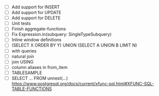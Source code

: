 * [ ] Add support for INSERT
* [ ] Add support for UPDATE
* [ ] Add support for DELETE
* [ ] Unit tests
* [ ] Finish aggregate-functions
* [ ] Fix Expression.in(subquery: SingleTypeSubquery<T>)
* [ ] Inline window definitions
* [ ] (SELECT X ORDER BY Y) UNION (SELECT A UNION B LIMIT N)
* [ ] with queries
* [ ] natural join
* [ ] join USING
* [ ] column aliases in from_item
* [ ] TABLESAMPLE
* [ ] SELECT ... FROM unnest(...) https://www.postgresql.org/docs/current/xfunc-sql.html#XFUNC-SQL-TABLE-FUNCTIONS
